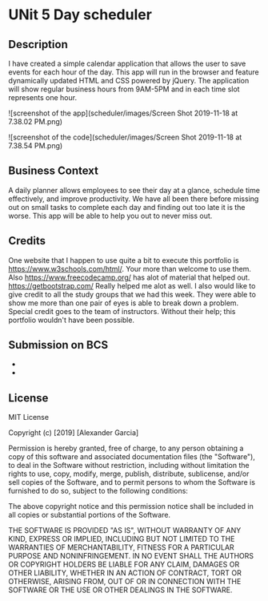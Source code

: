 #  UNit 5 Day scheduler


## Description
I have created a simple calendar application that allows the user to save events for each hour of the day. This app will run in the browser and feature dynamically updated HTML and CSS powered by jQuery.
The application will show regular business hours from 9AM-5PM and in each time slot represents one hour.




![screenshot of the app](scheduler/images/Screen Shot 2019-11-18 at 7.38.02 PM.png)

![screenshot of the code](scheduler/images/Screen Shot 2019-11-18 at 7.38.54 PM.png)


## Business Context
A daily planner allows employees to see their day at a glance, schedule time effectively, and improve productivity. We have all been there before missing out on small tasks to complete each day and finding out too late it is the worse. This app will be able to help you out to never miss out.




## Credits
One website that I happen to use quite a bit to execute this portfolio is https://www.w3schools.com/html/. Your more than welcome to use them. Also https://www.freecodecamp.org/ has alot of material that helped out. https://getbootstrap.com/ Really helped me alot as well.
I also would like to give credit to all the study groups that we had this week. They were able to show me more than one pair of eyes is able to break down a problem.
Special credit goes to the team of instructors. Without their help; this portfolio wouldn't have been possible.

## Submission on BCS

* 
* 

## License
MIT License

Copyright (c) [2019] [Alexander Garcia]

Permission is hereby granted, free of charge, to any person obtaining a copy
of this software and associated documentation files (the "Software"), to deal
in the Software without restriction, including without limitation the rights
to use, copy, modify, merge, publish, distribute, sublicense, and/or sell
copies of the Software, and to permit persons to whom the Software is
furnished to do so, subject to the following conditions:

The above copyright notice and this permission notice shall be included in all
copies or substantial portions of the Software.

THE SOFTWARE IS PROVIDED "AS IS", WITHOUT WARRANTY OF ANY KIND, EXPRESS OR
IMPLIED, INCLUDING BUT NOT LIMITED TO THE WARRANTIES OF MERCHANTABILITY,
FITNESS FOR A PARTICULAR PURPOSE AND NONINFRINGEMENT. IN NO EVENT SHALL THE
AUTHORS OR COPYRIGHT HOLDERS BE LIABLE FOR ANY CLAIM, DAMAGES OR OTHER
LIABILITY, WHETHER IN AN ACTION OF CONTRACT, TORT OR OTHERWISE, ARISING FROM,
OUT OF OR IN CONNECTION WITH THE SOFTWARE OR THE USE OR OTHER DEALINGS IN THE
SOFTWARE.